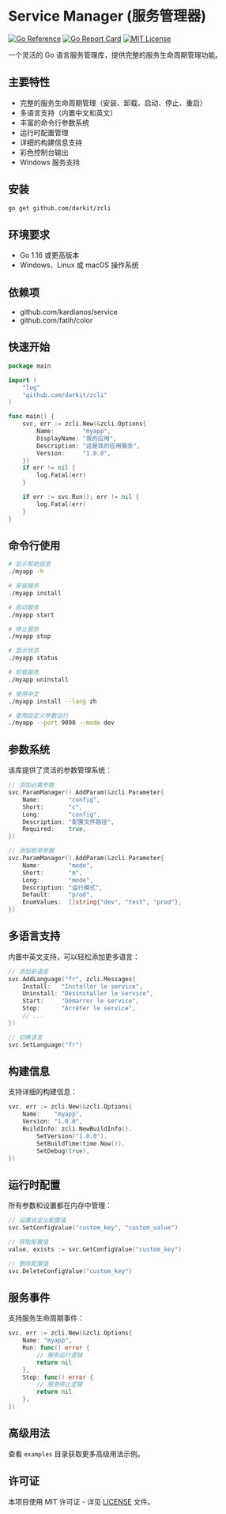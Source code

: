 # Service Manager (服务管理器)

[![Go Reference](https://pkg.go.dev/badge/github.com/darkit/zcli.svg)](https://pkg.go.dev/github.com/darkit/zcli)
[![Go Report Card](https://goreportcard.com/badge/github.com/darkit/zcli)](https://goreportcard.com/report/github.com/darkit/zcli)
[![MIT License](https://img.shields.io/badge/license-MIT-blue.svg)](https://github.com/darkit/zcli/blob/master/LICENSE)

一个灵活的 Go 语言服务管理库，提供完整的服务生命周期管理功能。

## 主要特性

- 完整的服务生命周期管理（安装、卸载、启动、停止、重启）
- 多语言支持（内置中文和英文）
- 丰富的命令行参数系统
- 运行时配置管理
- 详细的构建信息支持
- 彩色控制台输出
- Windows 服务支持

## 安装

```bash
go get github.com/darkit/zcli
```

## 环境要求

- Go 1.16 或更高版本
- Windows、Linux 或 macOS 操作系统

## 依赖项

- github.com/kardianos/service
- github.com/fatih/color

## 快速开始

```go
package main

import (
    "log"
    "github.com/darkit/zcli"
)

func main() {
    svc, err := zcli.New(&zcli.Options{
        Name:        "myapp",
        DisplayName: "我的应用",
        Description: "这是我的应用服务",
        Version:     "1.0.0",
    })
    if err != nil {
        log.Fatal(err)
    }

    if err := svc.Run(); err != nil {
        log.Fatal(err)
    }
}
```

## 命令行使用

```bash
# 显示帮助信息
./myapp -h

# 安装服务
./myapp install

# 启动服务
./myapp start

# 停止服务
./myapp stop

# 显示状态
./myapp status

# 卸载服务
./myapp uninstall

# 使用中文
./myapp install --lang zh

# 使用自定义参数运行
./myapp --port 9090 --mode dev
```

## 参数系统

该库提供了灵活的参数管理系统：

```go
// 添加必需参数
svc.ParamManager().AddParam(&zcli.Parameter{
    Name:        "config",
    Short:       "c",
    Long:        "config",
    Description: "配置文件路径",
    Required:    true,
})

// 添加枚举参数
svc.ParamManager().AddParam(&zcli.Parameter{
    Name:        "mode",
    Short:       "m",
    Long:        "mode",
    Description: "运行模式",
    Default:     "prod",
    EnumValues:  []string{"dev", "test", "prod"},
})
```

## 多语言支持

内置中英文支持，可以轻松添加更多语言：

```go
// 添加新语言
svc.AddLanguage("fr", zcli.Messages{
    Install:   "Installer le service",
    Uninstall: "Désinstaller le service",
    Start:     "Démarrer le service",
    Stop:      "Arrêter le service",
    // ...
})

// 切换语言
svc.SetLanguage("fr")
```

## 构建信息

支持详细的构建信息：

```go
svc, err := zcli.New(&zcli.Options{
    Name:    "myapp",
    Version: "1.0.0",
    BuildInfo: zcli.NewBuildInfo().
        SetVersion("1.0.0").
        SetBuildTime(time.Now()).
        SetDebug(true),
})
```

## 运行时配置

所有参数和设置都在内存中管理：

```go
// 设置自定义配置值
svc.SetConfigValue("custom_key", "custom_value")

// 获取配置值
value, exists := svc.GetConfigValue("custom_key")

// 删除配置值
svc.DeleteConfigValue("custom_key")
```

## 服务事件

支持服务生命周期事件：

```go
svc, err := zcli.New(&zcli.Options{
    Name: "myapp",
    Run: func() error {
        // 服务运行逻辑
        return nil
    },
    Stop: func() error {
        // 服务停止逻辑
        return nil
    },
})
```

## 高级用法

查看 `examples` 目录获取更多高级用法示例。

## 许可证

本项目使用 MIT 许可证 - 详见 [LICENSE](LICENSE) 文件。